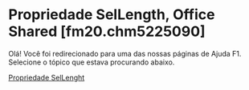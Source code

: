 
# Propriedade SelLength, Office Shared [fm20.chm5225090]

Olá! Você foi redirecionado para uma das nossas páginas de Ajuda F1. Selecione o tópico que estava procurando abaixo.

[Propriedade SelLenght](http://msdn.microsoft.com/library/86f86e84-b22e-a86a-12b9-dc1011cbcf9d%28Office.15%29.aspx)
